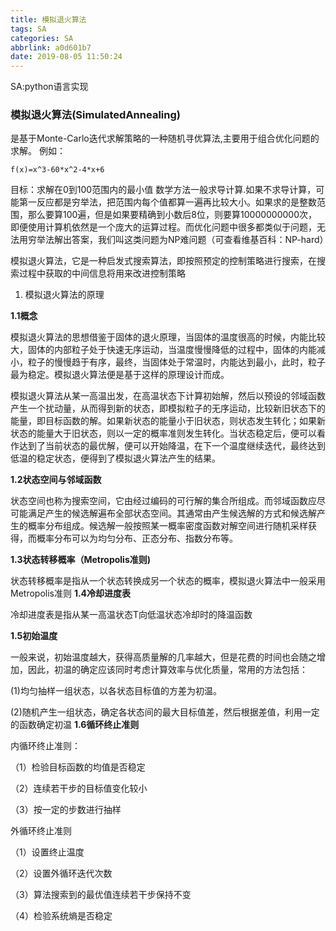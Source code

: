 ```yaml
---
title: 模拟退火算法
tags: SA
categories: SA
abbrlink: a0d601b7
date: 2019-08-05 11:50:24
---
```

SA:python语言实现
<!--more-->
### 模拟退火算法(SimulatedAnnealing)
是基于Monte-Carlo迭代求解策略的一种随机寻优算法,主要用于组合优化问题的求解。
例如：
```
f(x)=x^3-60*x^2-4*x+6
```
目标：求解在0到100范围内的最小值
数学方法一般求导计算.如果不求导计算，可能第一反应都是穷举法，把范围内每个值都算一遍再比较大小。如果求的是整数范围，那么要算100遍，但是如果要精确到小数后8位，则要算10000000000次，即便使用计算机依然是一个庞大的运算过程。而优化问题中很多都类似于问题，无法用穷举法解出答案，我们叫这类问题为NP难问题（可查看维基百科：NP-hard）

模拟退火算法，它是一种启发式搜索算法，即按照预定的控制策略进行搜索，在搜索过程中获取的中间信息将用来改进控制策略


1. 模拟退火算法的原理

__1.1概念__

模拟退火算法的思想借鉴于固体的退火原理，当固体的温度很高的时候，内能比较大，固体的内部粒子处于快速无序运动，当温度慢慢降低的过程中，固体的内能减小，粒子的慢慢趋于有序，最终，当固体处于常温时，内能达到最小，此时，粒子最为稳定。模拟退火算法便是基于这样的原理设计而成。

模拟退火算法从某一高温出发，在高温状态下计算初始解，然后以预设的邻域函数产生一个扰动量，从而得到新的状态，即模拟粒子的无序运动，比较新旧状态下的能量，即目标函数的解。如果新状态的能量小于旧状态，则状态发生转化；如果新状态的能量大于旧状态，则以一定的概率准则发生转化。当状态稳定后，便可以看作达到了当前状态的最优解，便可以开始降温，在下一个温度继续迭代，最终达到低温的稳定状态，便得到了模拟退火算法产生的结果。

 

__1.2状态空间与邻域函数__

状态空间也称为搜索空间，它由经过编码的可行解的集合所组成。而邻域函数应尽可能满足产生的候选解遍布全部状态空间。其通常由产生候选解的方式和候选解产生的概率分布组成。候选解一般按照某一概率密度函数对解空间进行随机采样获得，而概率分布可以为均匀分布、正态分布、指数分布等。

__1.3状态转移概率（Metropolis准则)__

状态转移概率是指从一个状态转换成另一个状态的概率，模拟退火算法中一般采用Metropolis准则
__1.4冷却进度表__

冷却进度表是指从某一高温状态T向低温状态冷却时的降温函数

__1.5初始温度__

一般来说，初始温度越大，获得高质量解的几率越大，但是花费的时间也会随之增加，因此，初温的确定应该同时考虑计算效率与优化质量，常用的方法包括：

(1)均匀抽样一组状态，以各状态目标值的方差为初温。

(2)随机产生一组状态，确定各状态间的最大目标值差，然后根据差值，利用一定的函数确定初温
__1.6循环终止准则__

内循环终止准则：

（1）检验目标函数的均值是否稳定

（2）连续若干步的目标值变化较小

（3）按一定的步数进行抽样

外循环终止准则

（1）设置终止温度

（2）设置外循环迭代次数

（3）算法搜索到的最优值连续若干步保持不变

（4）检验系统熵是否稳定